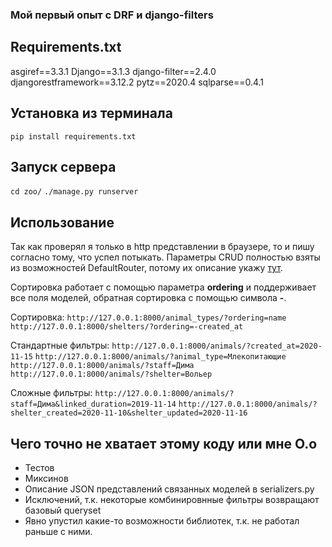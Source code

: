 ### Мой первый опыт с DRF и django-filters

## Requirements.txt
asgiref==3.3.1
Django==3.1.3
django-filter==2.4.0
djangorestframework==3.12.2
pytz==2020.4
sqlparse==0.4.1

## Установка из терминала
`pip install requirements.txt`

## Запуск сервера
`cd zoo/`
`./manage.py runserver`

## Использование
Так как проверял я только в http представлении в браузере, то и пишу согласно тому, что успел потыкать.
Параметры CRUD полностью взяты из возможностей DefaultRouter, потому их описание укажу [тут](https://www.django-rest-framework.org/api-guide/routers/#defaultrouter).

Сортировка работает с помощью параметра **ordering** и поддерживает все поля моделей, обратная сортировка с помощью символа **-**.

Сортировка:
`http://127.0.0.1:8000/animal_types/?ordering=name`
`http://127.0.0.1:8000/shelters/?ordering=-created_at`

Стандартные фильтры:
`http://127.0.0.1:8000/animals/?created_at=2020-11-15`
`http://127.0.0.1:8000/animals/?animal_type=Млекопитающие`
`http://127.0.0.1:8000/animals/?staff=Дима`
`http://127.0.0.1:8000/animals/?shelter=Вольер`


Сложные фильтры:
`http://127.0.0.1:8000/animals/?staff=Дима&linked_duration=2019-11-14`
`http://127.0.0.1:8000/animals/?shelter_created=2020-11-10&shelter_updated=2020-11-16`

## Чего точно не хватает этому коду или мне O.o
* Тестов
* Миксинов
* Описание JSON представлений связанных моделей в serializers.py
* Исключений, т.к. некоторые комбинировнные фильтры возвращают базовый queryset
* Явно упустил какие-то возможности библиотек, т.к. не работал раньше с ними.


